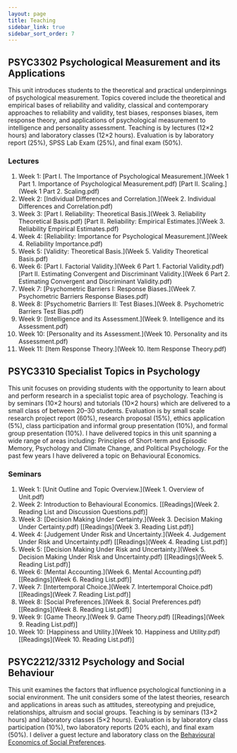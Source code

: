 ```yaml
---
layout: page
title: Teaching
sidebar_link: true
sidebar_sort_order: 7
---
```


<!-- Global site tag (gtag.js) - Google Analytics -->
<script async src="https://www.googletagmanager.com/gtag/js?id=UA-127807240-1"></script>
<script>
  window.dataLayer = window.dataLayer || [];
  function gtag(){dataLayer.push(arguments);}
  gtag('js', new Date());

  gtag('config', 'UA-127807240-1');
</script>

## PSYC3302 Psychological Measurement and its Applications
This unit introduces students to the theoretical and practical underpinnings of psychological measurement. Topics covered include the theoretical and empirical bases of reliability and validity, classical and contemporary approaches to reliability and validity, test biases, responses biases, item response theory, and applications of psychological measurement to intelligence and personality assessment. Teaching is by lectures (12×2 hours) and laboratory classes (12×2 hours). Evaluation is by laboratory report (25%), SPSS Lab Exam (25%), and final exam (50%). 

### Lectures
1. Week 1: [Part I. The Importance of Psychological Measurement.](Week 1 Part 1. Importance of Psychological Measurement.pdf) [Part II. Scaling.](Week 1 Part 2. Scaling.pdf)
2. Week 2: [Individual Differences and Correlation.](Week 2. Individual Differences and Correlation.pdf)
3. Week 3: [Part I. Reliability: Theoretical Basis.](Week 3. Reliability Theoretical Basis.pdf) [Part II. Reliability: Empirical Estimates.](Week 3. Reliability Empirical Estimates.pdf)
4. Week 4: [Reliability: Importance for Psychological Measurement.](Week 4. Reliability Importance.pdf)
5. Week 5: [Validity: Theoretical Basis.](Week 5. Validity Theoretical Basis.pdf)
6. Week 6: [Part I. Factorial Validity.](Week 6 Part 1. Factorial Validity.pdf) [Part II. Estimating Convergent and Discriminant Validity.](Week 6 Part 2. Estimating Convergent and Discriminant Validity.pdf)
7. Week 7: [Psychometric Barriers I: Response Biases.](Week 7. Psychometric Barriers Response Biases.pdf)
8. Week 8: [Psychometric Barriers II: Test Biases.](Week 8. Psychometric Barriers Test Bias.pdf)
9. Week 9: [Intelligence and its Assessment.](Week 9. Intelligence and its Assessment.pdf)
10. Week 10: [Personality and its Assessment.](Week 10. Personality and its Assessment.pdf)
11. Week 11: [Item Response Theory.](Week 10. Item Response Theory.pdf)

## PSYC3310 Specialist Topics in Psychology
This unit focuses on providing students with the opportunity to learn about and perform research in a specialist topic area of psychology. Teaching is by seminars (10×2 hours) and tutorials (10×2 hours) which are delivered to a small class of between 20–30 students. Evaluation is by small scale research project report (60%), research proposal (15%), ethics application (5%), class participation and informal group presentation (10%), and formal group presentation (10%). I have delivered topics in this unit spanning a wide range of areas including: Principles of Short-term and Episodic Memory, Psychology and Climate Change, and Political Psychology. For the past few years I have delivered a topic on Behavioural Economics.

### Seminars
1. Week 1: [Unit Outline and Topic Overview.](Week 1. Overview of Unit.pdf) 
2. Week 2: Introduction to Behavioural Economics. [[Readings](Week 2. Reading List and Discussion Questions.pdf)]
3. Week 3: [Decision Making Under Certainty.](Week 3. Decision Making Under Certainty.pdf) [[Readings](Week 3. Reading List.pdf)]
4. Week 4: [Judgement Under Risk and Uncertainty.](Week 4. Judgement Under Risk and Uncertainty.pdf) [[Readings](Week 4. Reading List.pdf)]
5. Week 5: [Decision Making Under Risk and Uncertainty.](Week 5. Decision Making Under Risk and Uncertainty.pdf) [[Readings](Week 5. Reading List.pdf)]
6. Week 6: [Mental Accounting.](Week 6. Mental Accounting.pdf) [[Readings](Week 6. Reading List.pdf)]
7. Week 7: [Intertemporal Choice.](Week 7. Intertemporal Choice.pdf) [[Readings](Week 7. Reading List.pdf)]
8. Week 8: [Social Preferences.](Week 8. Social Preferences.pdf) [[Readings](Week 8. Reading List.pdf)]
9. Week 9: [Game Theory.](Week 9. Game Theory.pdf) [[Readings](Week 9. Reading List.pdf)]
10. Week 10: [Happiness and Utility.](Week 10. Happiness and Utility.pdf) [[Readings](Week 10. Reading List.pdf)]

## PSYC2212/3312 Psychology and Social Behaviour
This unit examines the factors that influence psychological functioning in a social environment. The unit considers some of the latest theories, research and applications in areas such as attitudes, stereotyping and prejudice, relationships, altruism and social groups. Teaching is by seminars (13×2 hours) and laboratory classes (5×2 hours). Evaluation is by laboratory class participation (10%), two laboratory reports (20% each), and final exam (50%). I deliver a guest lecture and laboratory class on the [Behavioural Economics of Social Preferences](Social.Preferences.pdf).